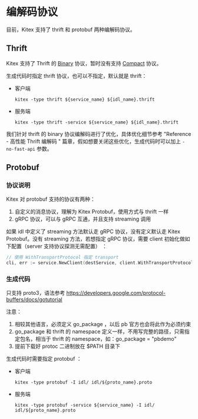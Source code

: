 # 编解码协议

目前，Kitex 支持了 thrift 和 protobuf 两种编解码协议。

## Thrift

Kitex 支持了 Thrift 的 [Binary](https://github.com/apache/thrift/blob/master/doc/specs/thrift-binary-protocol.md) 协议，暂时没有支持 [Compact](https://github.com/apache/thrift/blob/master/doc/specs/thrift-compact-protocol.md) 协议。

生成代码时指定 thrift 协议，也可以不指定，默认就是 thrift：

- 客户端

  ```shell
  kitex -type thrift ${service_name} ${idl_name}.thrift
  ```

- 服务端

  ```shell
  kitex -type thrift -service ${service_name} ${idl_name}.thrift
  ```

我们针对 thrift 的 binary 协议编解码进行了优化，具体优化细节参考 "Reference - 高性能 Thrift 编解码 " 篇章，假如想要关闭这些优化，生成代码时可以加上 `-no-fast-api` 参数。

## Protobuf

### 协议说明

Kitex 对 protobuf 支持的协议有两种：

1. 自定义的消息协议，理解为 Kitex Protobuf，使用方式与 thrift 一样
2. gRPC 协议，可以与 gRPC 互通，并且支持 streaming 调用

如果 idl 中定义了 streaming 方法默认走 gRPC 协议，没有定义默认走 Kitex Protobuf。没有 streaming 方法，若想指定 gRPC 协议，需要 client 初始化做如下配置（server 支持协议探测无需配置） ：

```go
// 使用 WithTransportProtocol 指定 transport
cli, err := service.NewClient(destService, client.WithTransportProtocol(transport.GRPC))
```

### 生成代码

只支持 proto3，语法参考 https://developers.google.com/protocol-buffers/docs/gotutorial

注意：

1. 相较其他语言，必须定义 go_package ，以后 pb 官方也会将此作为必须约束
2. go_package 和 thrift 的 namespace 定义一样，不用写完整的路径，只需指定包名，相当于 thrift 的 namespace，如：go_package = "pbdemo"
3. 提前下载好 protoc 二进制放在 $PATH 目录下

生成代码时需要指定 protobuf ：

- 客户端

  ```shell
  kitex -type protobuf -I idl/ idl/${proto_name}.proto
  ```

- 服务端

  ```shell
  kitex -type protobuf -service ${service_name} -I idl/ idl/${proto_name}.proto
  ```
